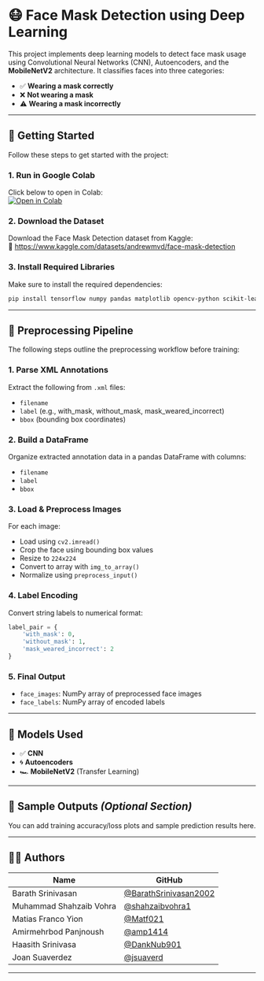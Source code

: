 # 😷 Face Mask Detection using Deep Learning

This project implements deep learning models to detect face mask usage using Convolutional Neural Networks (CNN), Autoencoders, and the **MobileNetV2** architecture. It classifies faces into three categories:

- ✅ **Wearing a mask correctly**  
- ❌ **Not wearing a mask**  
- ⚠️ **Wearing a mask incorrectly**

---

## 🚀 Getting Started

Follow these steps to get started with the project:

### 1. Run in Google Colab  
Click below to open in Colab:  
[![Open in Colab](https://colab.research.google.com/assets/colab-badge.svg)](your_colab_notebook_link_here)

### 2. Download the Dataset  
Download the Face Mask Detection dataset from Kaggle:  
🔗 https://www.kaggle.com/datasets/andrewmvd/face-mask-detection

### 3. Install Required Libraries  
Make sure to install the required dependencies:

```bash
pip install tensorflow numpy pandas matplotlib opencv-python scikit-learn
```

---

## 🧼 Preprocessing Pipeline

The following steps outline the preprocessing workflow before training:

### 1. Parse XML Annotations  
Extract the following from `.xml` files:
- `filename`
- `label` (e.g., with_mask, without_mask, mask_weared_incorrect)
- `bbox` (bounding box coordinates)

### 2. Build a DataFrame  
Organize extracted annotation data in a pandas DataFrame with columns:
- `filename`
- `label`
- `bbox`

### 3. Load & Preprocess Images  
For each image:
- Load using `cv2.imread()`
- Crop the face using bounding box values
- Resize to `224x224`
- Convert to array with `img_to_array()`
- Normalize using `preprocess_input()`

### 4. Label Encoding  
Convert string labels to numerical format:

```python
label_pair = {
    'with_mask': 0,
    'without_mask': 1,
    'mask_weared_incorrect': 2
}
```

### 5. Final Output  
- `face_images`: NumPy array of preprocessed face images  
- `face_labels`: NumPy array of encoded labels  

---

## 🧠 Models Used

- ✅ **CNN**  
- 🌀 **Autoencoders**  
- 🏎️ **MobileNetV2** (Transfer Learning)

---

## 📸 Sample Outputs *(Optional Section)*

You can add training accuracy/loss plots and sample prediction results here.

---

## 👨‍💻 Authors

| Name                    | GitHub |
|-------------------------|--------|
| Barath Srinivasan       | [@BarathSrinivasan2002](https://github.com/BarathSrinivasan2002) |
| Muhammad Shahzaib Vohra| [@shahzaibvohra1](https://github.com/shahzaibvohra1) |
| Matias Franco Yion      | [@Matf021](https://github.com/Matf021) |
| Amirmehrbod Panjnoush   | [@amp1414](https://github.com/amp1414) |
| Haasith Srinivasa       | [@DankNub901](https://github.com/DankNub901) |
| Joan Suaverdez          | [@jsuaverd](https://github.com/jsuaverd) |

---